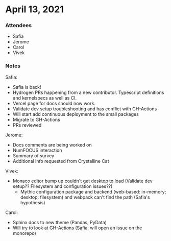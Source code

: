 # April 13, 2021

### Attendees

* Safia
* Jerome
* Carol
* Vivek

### Notes

Safia:
* Safia is back!
* Hydrogen PRs happening from a new contributor. Typescript definitions and kernelspecs as well as CI.
* Vercel page for docs should now work.
* Validate dev setup troubleshooting and has conflict with GH-Actions
* Will start add continuous deployment to the small packages 
* Migrate to GH-Actions
* PRs reviewed

Jerome:
* Docs comments are being worked on
* NumFOCUS interaction
* Summary of survey
* Additional info requested from Crystalline Cat

Vivek:
* Monaco editor bump up couldn't get desktop to load (Validate dev setup?? Filesystem and configuration issues??)
    * Mythic configuration package and backend (web-based: in-memory; desktop: filesystem) and webpack can't find the path (Safia's hypothesis)

Carol:
* Sphinx docs to new theme (Pandas, PyData)
* Will try to look at GH-Actions (Safia: will open an issue on the monorepo)
